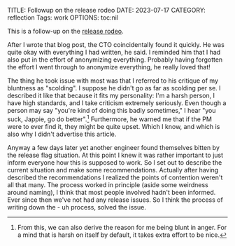 TITLE: Followup on the release rodeo
DATE: 2023-07-17
CATEGORY: reflection
Tags: work
OPTIONS: toc:nil

This is a follow-up on the [release rodeo]({filename}/releasing-software.md).

After I wrote that blog post, the CTO coincidentally found it quickly.
He was quite okay with everything I had written, he said.
I reminded him that I had also put in the effort of anonymizing everything.
Probably having forgotten the effort I went through to anonymize everything, he really loved that!

The thing he took issue with most was that I referred to his critique of my bluntness as "scolding".
I suppose he didn't go as far as scolding per se.
I described it like that because it fits my personality: I'm a harsh person, I have high standards, and I take criticism extremely seriously.
Even though a person may say "you're kind of doing this badly sometimes," I hear "you suck, Jappie, go do better".[^psyche]
Furthermore, he warned me that if the PM were to ever find it, they might be quite upset.
Which I know, and which is also why I didn't advertise this article.

Anyway a few days later yet another engineer found themselves bitten by the release flag situation.
At this point I knew it was rather important to just inform everyone how this is supposed to work.
So I set out to describe the current situation and make some recommendations.
Actually after having described the recommendations I realized the points of contention weren't
all that many.
The process worked in principle (aside some weirdness around naming),
I think that most people involved hadn't been informed.
Ever since then we've not had any release issues.
So I think the process of writing down the - uh process, solved the issue.


[^psyche]: From this, we can also derive the reason for me being blunt in anger. For a mind that is harsh on itself by default, it takes extra effort to be nice.
